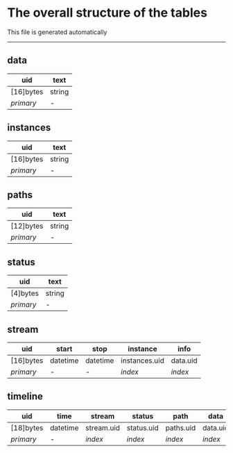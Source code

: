 # The overall structure of the tables
This file is generated automatically

---

## data

| uid       | text   |
|-----------|--------|
| [16]bytes | string |
| _primary_ | _-_    |


## instances

| uid       | text   |
|-----------|--------|
| [16]bytes | string |
| _primary_ | _-_    |


## paths

| uid       | text   |
|-----------|--------|
| [12]bytes | string |
| _primary_ | _-_    |


## status

| uid       | text   |
|-----------|--------|
| [4]bytes  | string |
| _primary_ | _-_    |


## stream

| uid       | start    | stop     | instance      | info     |
|-----------|----------|----------|---------------|----------|
| [16]bytes | datetime | datetime | instances.uid | data.uid |
| _primary_ | _-_      | _-_      | _index_       | _index_  |

## timeline

| uid       | time     | stream     | status     | path      | data     |
|-----------|----------|------------|------------|-----------|----------|
| [18]bytes | datetime | stream.uid | status.uid | paths.uid | data.uid |
| _primary_ | _-_      | _index_    | _index_    | _index_   | _index_  |



